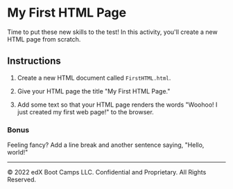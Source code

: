 # My First HTML Page

Time to put these new skills to the test! In this activity, you'll create a new HTML page from scratch.

## Instructions

  1. Create a new HTML document called `FirstHTML.html`.  
   
  2. Give your HTML page the title "My First HTML Page." 
   
  3. Add some text so that your HTML page renders the words "Woohoo! I just created my first web page!" to the browser.

### Bonus

Feeling fancy? Add a line break and another sentence saying, "Hello, world!"

---

© 2022 edX Boot Camps LLC. Confidential and Proprietary. All Rights Reserved.
